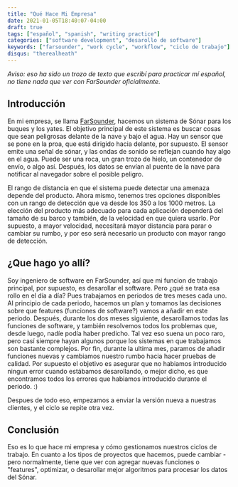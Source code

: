 ```yaml
---
title: "Qué Hace Mi Empresa"
date: 2021-01-05T18:40:07-04:00
draft: true
tags: ["español", "spanish", "writing practice"]
categories: ["software development", "desarollo de software"]
keywords: ["farsounder", "work cycle", "workflow", "ciclo de trabajo"]
disqus: "therealheath"
---
```

*Aviso: eso ha sido un trozo de texto que escribí para practicar mí español, no
tiene nada que ver con FarSounder oficialmente.*

## Introducción
En mi empresa, se llama [FarSounder](http://www.farsounder.com/), hacemos un
sistema de Sónar para los buques y los yates. El objetivo principal de este
sistema es buscar cosas que sean peligrosas delante de la nave y bajo el agua.
Hay un sensor que se pone en la proa, que está dirigido hacia delante, por
supuesto. El sensor emite una señal de sónar, y las ondas de sonido se reflejan
cuando hay algo en el agua. Puede ser una roca, un gran trozo de hielo, un
contenedor de envío, o algo así. Después, los datos se envían al puente de la
nave para notificar al navegador sobre el posible peligro.

El rango de distancia en que el sistema puede detectar una amenaza depende del
producto. Ahora mismo, tenemos tres opciones disponibles con un rango de
detección que va desde los 350 a los 1000 metros. La elección del producto más
adecuado para cada aplicación dependerá del tamaño de su barco y también, de la
velocidad en que quiera usarlo. Por supuesto, a mayor velocidad, necesitará
mayor distancia para parar o cambiar su rumbo, y por eso será necesario un
producto con mayor rango de detección.

## ¿Que hago yo allí?
Soy ingeniero de software en FarSounder, así que mi funcion de trabajo
principal, por supuesto, es desarollar el software. Pero ¿qué se trata esa rollo
en el día a día? Pues trabajamos en periodos de tres meses cada uno. Al
principio de cada periodo, hacemos un plan y tomamos las decisiones sobre que
features (funciones de software?) vamos a añadir en este periodo. Después,
durante los dos meses siguiente, desarollamos todas las funciones de software, y
también resolvemos todos los problemas que, desde luego, nadíe podía haber
predicho. Tal vez eso suena un poco raro, pero casí siempre hayan algunos porque
los sistemas en que trabajamos son bastante complejos. Por fin, durante la
ultima mes, paramos de añadir funciones nuevas y cambiamos nuestro rumbo hacia
hacer pruebas de calidad.  Por supuesto el objetivo es asegurar que no habiamos
introducido ningun error cuando estábamos desarollando, o mejor dicho, es que
encontramos todos los errores que habiamos introducido durante el periodo. :)

Despues de todo eso, empezamos a enviar la versión nueva a nuestras clientes, y
el ciclo se repite otra vez. 

## Conclusión
Eso es lo que hace mi empresa y cómo gestionamos nuestros ciclos de trabajo. En
cuanto a los tipos de proyectos que hacemos, puede cambiar - pero normalmente, tiene
que ver con agregar nuevas funciones o "features", optimizar, o desarollar mejor
algoritmos para procesar los datos del Sónar.
